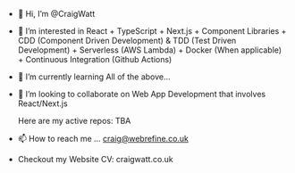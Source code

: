 - 👋 Hi, I’m @CraigWatt
- 👀 I’m interested in React + TypeScript + Next.js + Component Libraries + CDD (Component Driven Development) & TDD (Test Driven Development) + Serverless (AWS Lambda) + Docker (When applicable) + Continuous Integration (Github Actions)
- 🌱 I’m currently learning All of the above...
- 💞️ I’m looking to collaborate on Web App Development that involves React/Next.js

  Here are my active repos: TBA
  

- 📫 How to reach me ... craig@webrefine.co.uk
- Checkout my Website CV: craigwatt.co.uk

<!---
CraigWatt/CraigWatt is a ✨ special ✨ repository because its `README.md` (this file) appears on your GitHub profile.
You can click the Preview link to take a look at your changes.
--->
